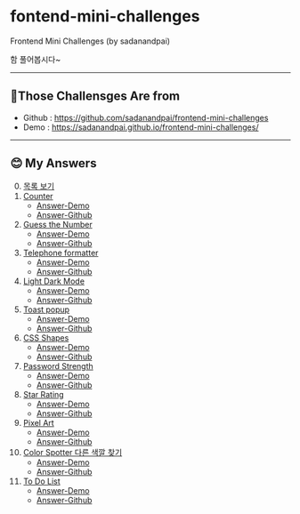 # fontend-mini-challenges
Frontend Mini Challenges (by sadanandpai)

함 풀어봅시다~

-----------------------

## 📌Those Challensges Are from 
* Github : https://github.com/sadanandpai/frontend-mini-challenges
* Demo : https://sadanandpai.github.io/frontend-mini-challenges/

----------------------------
## 😊 My Answers
0. [목록 보기](https://ohikmyeong.github.io/frontend-mini-challenges)
1. [Counter](https://ohikmyeong.github.io/frontend-mini-challenges/counter)
    * [Answer-Demo](https://sadanandpai.github.io/frontend-mini-challenges/src/mc/counter/)
    * [Answer-Github](https://github.com/sadanandpai/frontend-mini-challenges/tree/main/src/mc/counter)
1. [Guess the Number](https://ohikmyeong.github.io/frontend-mini-challenges/guess-the-number)
    * [Answer-Demo](https://sadanandpai.github.io/frontend-mini-challenges/src/mc/guess-the-number/)
    * [Answer-Github](https://github.com/sadanandpai/frontend-mini-challenges/tree/main/src/mc/guess-the-number)
1. [Telephone formatter](https://ohikmyeong.github.io/frontend-mini-challenges/telephone-formatter)
    * [Answer-Demo](https://sadanandpai.github.io/frontend-mini-challenges/src/mc/telephone-formatter/)
    * [Answer-Github](https://github.com/sadanandpai/frontend-mini-challenges/tree/main/src/mc/telephone-formatter)
1. [Light Dark Mode](https://ohikmyeong.github.io/frontend-mini-challenges/light-dark-mode)
    * [Answer-Demo](https://sadanandpai.github.io/frontend-mini-challenges/src/mc/light-dark-mode/)
    * [Answer-Github](https://github.com/sadanandpai/frontend-mini-challenges/tree/main/src/mc/light-dark-mode)
1. [Toast popup](https://ohikmyeong.github.io/frontend-mini-challenges/toast-popup)
    * [Answer-Demo](https://sadanandpai.github.io/frontend-mini-challenges/src/mc/toast-popup/)
    * [Answer-Github](https://github.com/sadanandpai/frontend-mini-challenges/tree/main/src/mc/toast-popup)
1. [CSS Shapes](https://ohikmyeong.github.io/frontend-mini-challenges/css-shapes)
    * [Answer-Demo](https://sadanandpai.github.io/frontend-mini-challenges/src/mc/css-shapes/)
    * [Answer-Github](https://github.com/sadanandpai/frontend-mini-challenges/tree/main/src/mc/css-shapes)
1. [Password Strength](https://ohikmyeong.github.io/frontend-mini-challenges/password-strength)
    * [Answer-Demo](https://sadanandpai.github.io/frontend-mini-challenges/src/mc/password-strength/)
    * [Answer-Github](https://github.com/sadanandpai/frontend-mini-challenges/tree/main/src/mc/password-strength)
1. [Star Rating](https://ohikmyeong.github.io/frontend-mini-challenges/star-rating)
    * [Answer-Demo](https://sadanandpai.github.io/frontend-mini-challenges/src/mc/star-rating/)
    * [Answer-Github](https://github.com/sadanandpai/frontend-mini-challenges/tree/main/src/mc/star-rating)
1. [Pixel Art](https://ohikmyeong.github.io/frontend-mini-challenges/pixel-art/)
    * [Answer-Demo](https://sadanandpai.github.io/frontend-mini-challenges/src/mc/pixel-art//)
    * [Answer-Github](https://github.com/sadanandpai/frontend-mini-challenges/tree/main/src/mc/pixel-art/)
1. [Color Spotter 다른 색깔 찾기](https://ohikmyeong.github.io/frontend-mini-challenges/color-spotter/)
    * [Answer-Demo](https://sadanandpai.github.io/frontend-mini-challenges/src/mc/color-spotter/)
    * [Answer-Github](https://github.com/sadanandpai/frontend-mini-challenges/tree/main/src/mc/color-spotter/)
1. [To Do List](https://ohikmyeong.github.io/frontend-mini-challenges/todo-list/)
    * [Answer-Demo](https://sadanandpai.github.io/frontend-mini-challenges/src/mc/todo-list/)
    * [Answer-Github](https://github.com/sadanandpai/frontend-mini-challenges/tree/main/src/mc/todo-list/)